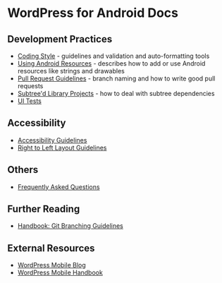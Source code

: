 # WordPress for Android Docs

## Development Practices

- [Coding Style](coding-style.md) - guidelines and validation and auto-formatting tools
- [Using Android Resources](using-android-resources.md) - describes how to add or use Android resources like strings and drawables
- [Pull Request Guidelines](pull-request-guidelines.md) - branch naming and how to write good pull requests
- [Subtree'd Library Projects](subtreed-library-projects.md) - how to deal with subtree dependencies
- [UI Tests](../WordPress/src/androidTest/java/org/wordpress/android/e2e/)

## Accessibility

- [Accessibility Guidelines](accessibility-guidelines.md)
- [Right to Left Layout Guidelines](right-to-left-layout-guidelines.md)

## Others

- [Frequently Asked Questions](faq.md)

## Further Reading

- [Handbook: Git Branching Guidelines](https://make.wordpress.org/mobile/handbook/general-guides/git-branching/)

## External Resources 

- [WordPress Mobile Blog](http://make.wordpress.org/mobile)
- [WordPress Mobile Handbook](http://make.wordpress.org/mobile/handbook/)
